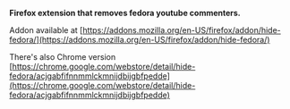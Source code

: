 **Firefox extension that removes fedora youtube commenters.**

Addon available at [https://addons.mozilla.org/en-US/firefox/addon/hide-fedora/](https://addons.mozilla.org/en-US/firefox/addon/hide-fedora/)

There's also Chrome version [https://chrome.google.com/webstore/detail/hide-fedora/acjgabfifnnmmlckmnijdbijgbfpedde](https://chrome.google.com/webstore/detail/hide-fedora/acjgabfifnnmmlckmnijdbijgbfpedde)
